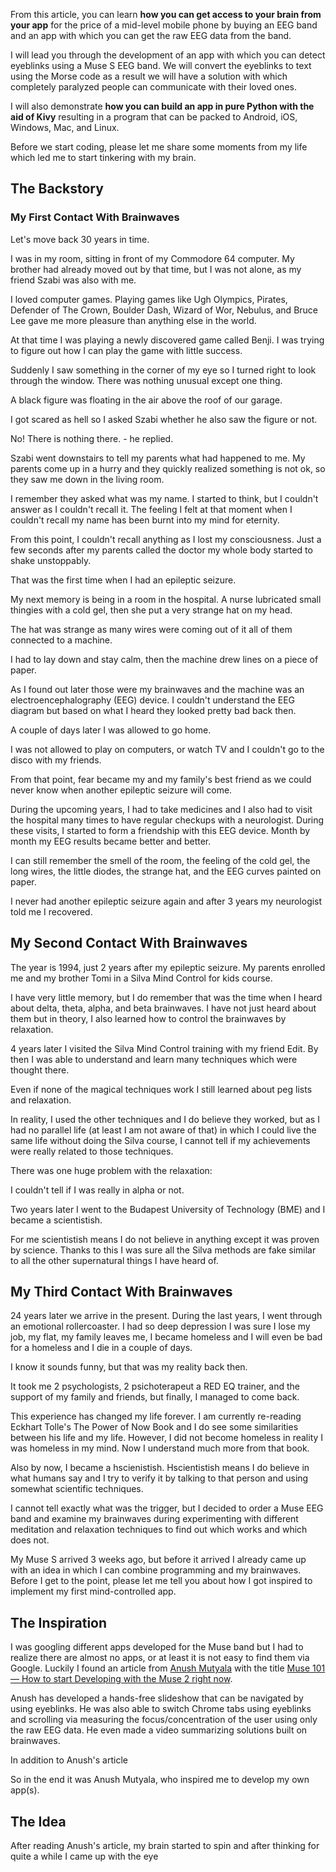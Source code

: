 From this article, you can learn **how you can get access to your brain from your app** for the price of a mid-level mobile phone by buying an EEG band and an app with which you can get the raw EEG data from the band.

I will lead you through the development of an app with which you can detect eyeblinks using a Muse S EEG band. We will convert the eyeblinks to text using the Morse code as a result we will have a solution with which completely paralyzed people can communicate with their loved ones.

I will also demonstrate **how you can build an app in pure Python with the aid of Kivy** resulting in a program that can be packed to Android, iOS, Windows, Mac, and Linux.

Before we start coding, please let me share some moments from my life which led me to start tinkering with my brain.

## The Backstory

### My First Contact With Brainwaves
Let's move back 30 years in time.

I was in my room, sitting in front of my Commodore 64 computer. My brother had already moved out by that time, but I was not alone, as my friend Szabi was also with me.

I loved computer games. Playing games like Ugh Olympics, Pirates, Defender of The Crown, Boulder Dash, Wizard of Wor, Nebulus, and Bruce Lee gave me more pleasure than anything else in the world.

At that time I was playing a newly discovered game called Benji. I was trying to figure out how I can play the game with little success.

Suddenly I saw something in the corner of my eye so I turned right to look through the window. There was nothing unusual except one thing.

A black figure was floating in the air above the roof of our garage.

I got scared as hell so I asked Szabi whether he also saw the figure or not.

No! There is nothing there. - he replied.

Szabi went downstairs to tell my parents what had happened to me. My parents come up in a hurry and they quickly realized something is not ok, so they saw me down in the living room.

I remember they asked what was my name. I started to think, but I couldn't answer as I couldn't recall it. The feeling I felt at that moment when I couldn't recall my name has been burnt into my mind for eternity.

From this point, I couldn't recall anything as I lost my consciousness. Just a few seconds after my parents called the doctor my whole body started to shake unstoppably.

That was the first time when I had an epileptic seizure.

My next memory is being in a room in the hospital. A nurse lubricated small thingies with a cold gel, then she put a very strange hat on my head.

The hat was strange as many wires were coming out of it all of them connected to a machine.

I had to lay down and stay calm, then the machine drew lines on a piece of paper.

As I found out later those were my brainwaves and the machine was an electroencephalography (EEG) device. I couldn't understand the EEG diagram but based on what I heard they looked pretty bad back then.

A couple of days later I was allowed to go home.

I was not allowed to play on computers, or watch TV and I couldn't go to the disco with my friends.

From that point, fear became my and my family's best friend as we could never know when another epileptic seizure will come.

During the upcoming years, I had to take medicines and I also had to visit the hospital many times to have regular checkups with a neurologist. During these visits, I started to form a friendship with this EEG device. Month by month my EEG results became better and better.

I can still remember the smell of the room, the feeling of the cold gel, the long wires, the little diodes, the strange hat, and the EEG curves painted on paper.

I never had another epileptic seizure again and after 3 years my neurologist told me I recovered.

## My Second Contact With Brainwaves
The year is 1994, just 2 years after my epileptic seizure. My parents enrolled me and my brother Tomi in a Silva Mind Control for kids course.

I have very little memory, but I do remember that was the time when I heard about delta, theta, alpha, and beta brainwaves. I have not just heard about them but in theory, I also learned how to control the brainwaves by relaxation.

4 years later I visited the Silva Mind Control training with my friend Edit. By then I was able to understand and learn many techniques which were thought there.

Even if none of the magical techniques work I still learned about peg lists and relaxation.

In reality, I used the other techniques and I do believe they worked, but as I had no parallel life (at least I am not aware of that) in which I could live the same life without doing the Silva course, I cannot tell if my achievements were really related to those techniques.

There was one huge problem with the relaxation:

I couldn't tell if I was really in alpha or not.

Two years later I went to the Budapest University of Technology (BME) and I became a scientistish.

For me scientistish means I do not believe in anything except it was proven by science. Thanks to this I was sure all the Silva methods are fake similar to all the other supernatural things I have heard of.

## My Third Contact With Brainwaves
24 years later we arrive in the present. During the last years, I went through an emotional rollercoaster. I had so deep depression I was sure I lose my job, my flat, my family leaves me, I became homeless and I will even be bad for a homeless and I die in a couple of days.

I know it sounds funny, but that was my reality back then.

It took me 2 psychologists, 2 psichoterapeut a RED EQ trainer, and the support of my family and friends, but finally, I managed to come back.

This experience has changed my life forever. I am currently re-reading Eckhart Tolle's The Power of Now Book and I do see some similarities between his life and my life. However, I did not become homeless in reality I was homeless in my mind. Now I understand much more from that book.

Also by now, I became a hscienistish. Hscientistish means I do believe in what humans say and I try to verify it by talking to that person and using somewhat scientific techniques.

I cannot tell exactly what was the trigger, but I decided to order a Muse EEG band and examine my brainwaves during experimenting with different meditation and relaxation techniques to find out which works and which does not.

My Muse S arrived 3 weeks ago, but before it arrived I already came up with an idea in which I can combine programming and my brainwaves. Before I get to the point, please let me tell you about how I got inspired to implement my first mind-controlled app.

## The Inspiration
I was googling different apps developed for the Muse band but I had to realize there are almost no apps, or at least it is not easy to find them via Google. Luckily I found an article from [Anush Mutyala](https://anushmutyala.medium.com/) with the title [Muse 101 — How to start Developing with the Muse 2 right now](https://anushmutyala.medium.com/muse-101-how-to-start-developing-with-the-muse-2-right-now-a1b87119be5c).

Anush has developed a hands-free slideshow that can be navigated by using eyeblinks. He was also able to switch Chrome tabs using eyeblinks and scrolling via measuring the focus/concentration of the user using only the raw EEG data. He even made a video summarizing solutions built on brainwaves.

In addition to Anush's article

So in the end it was Anush Mutyala, who inspired me to develop my own app(s).

## The Idea
After reading Anush's article, my brain started to spin and after thinking for quite a while I came up with the eye












